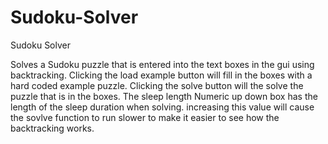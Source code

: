 # Sudoku-Solver
Sudoku Solver

Solves a Sudoku puzzle that is entered into the text boxes in the gui using backtracking. Clicking the load example button will fill 
in the boxes with a hard coded example puzzle. Clicking the solve button will the solve the puzzle that is in the
boxes. The sleep length Numeric up down box has the length of the sleep duration when solving. increasing this 
value will cause the sovlve function to run slower to make it easier to see how the backtracking works.
